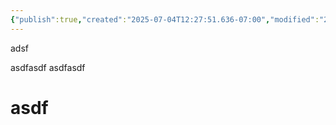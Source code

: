 ```yaml
---
{"publish":true,"created":"2025-07-04T12:27:51.636-07:00","modified":"2025-07-04T12:41:16.207-07:00","cssclasses":""}
---
```


adsf
<div>

asdfasdf
asdfasdf

# asdf

</div>

